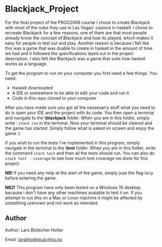 # Blackjack_Project


For the final project of the PROG2006 course I chose to create Blackjack with most of the rules they use in Las Vegas' casinos in haskell. 
I chose to recreate Blackjack for a few reasons, one of them are that most people already know the concept of Blackjack and how its played, which makes it easy for people to test out and play. Another reason is because i felt like this was a game that was duable to create in haskell in the amount of time we had and it followed the specifications layed out in the project description. I also felt like Blackjack was a game that suits how haskell works as a language. 

To get the program to run on your computer you first need a few things. You need:

* Haskell downloaded
* A IDE or somewhere to be able to edit your code and run it
* Code in this repo cloned to your computer

After you have made sure you got all the nessesarry stuff what you need to do is open your IDE and the project with its code. You then open a terminal and navigate to the **\blackjack** folder. When you are in this folder, simply write : `stack run` in the terminal. Now your terminal should be cleared and the game has started. Simply follow what is asked on screen and enjoy the game :)

If you wish to run the tests i've implemented in this program, simply navigate in the terminal to the **\test** folder. When you are in this folder, write the command `stack test` and then all the tests should run. You can also do `stack test --coverage` to see how much test coverage ive done for this project.

**NB!** If you need any help at the start of the game, simply juse the flag `help` before entering the game.

**NB2!** This program have only been tested on a Windows 10 desktop because i don't have any other machines avaiable to test it on. If you attempt to run this on a Mac or Linux machine it might be affected by something unknown and not work as intended.

## Author
Author: Lars Blütecher Holter

Email: larsbho@stud.ntnu.no
